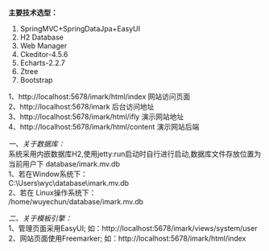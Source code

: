 **主要技术选型：**
1. SpringMVC+SpringDataJpa+EasyUI
2. H2 Database
3. Web Manager
4. Ckeditor-4.5.6
5. Echarts-2.2.7
6. Ztree
7. Bootstrap



1、http://localhost:5678/imark/html/index  网站访问页面  
2、http://localhost:5678/imark             后台访问地址  
3、http://localhost:5678/imark/html/ifly   演示网站地址  
4、http://localhost:5678/imark/html/content 演示网站后端  

_一、关于数据库：_  
系统采用内嵌数据库H2,使用jetty:run启动时自行进行启动,数据库文件存放位置为当前用户下 database/imark.mv.db  
1、若在Window系统下：  
C:\Users\wyc\database\imark.mv.db  
2、若在 Linux操作系统下：  
/home/wuyechun/database/imark.mv.db  

_二、关于模板引擎：_  
1、管理页面采用EasyUI; 如：http://localhost:5678/imark/views/system/user  
2、网站页面使用Freemarker; 如：http://localhost:5678/imark/html/index  

